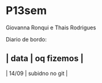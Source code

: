 # P13sem

Giovanna Ronqui e Thais Rodrigues

Diario de bordo:

|  data | oq fizemos          |
------------------------------
| 14/09 | subidno no git      |
